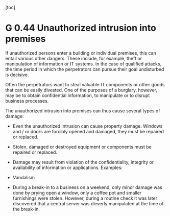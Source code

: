 [toc]
 
G 0.44 Unauthorized intrusion into premises
==============================================

If unauthorized persons enter a building or individual premises, this can entail various other dangers. These include, for example, theft or manipulation of information or IT systems. In the case of qualified attacks, the time period in which the perpetrators can pursue their goal undisturbed is decisive.

Often the perpetrators want to steal valuable IT components or other goods that can be easily divested. One of the purposes of a burglary, however, may be to obtain confidential information, to manipulate or to disrupt business processes.

The unauthorized intrusion into premises can thus cause several types of damage:

* Even the unauthorized intrusion can cause property damage. Windows and / or doors are forcibly opened and damaged, they must be repaired or replaced.
* Stolen, damaged or destroyed equipment or components must be repaired or replaced.
* Damage may result from violation of the confidentiality, integrity or availability of information or applications.
Examples:

* Vandalism
* During a break-in to a business on a weekend, only minor damage was done by prying open a window, only a coffee pot and smaller furnishings were stolen. However, during a routine check it was later discovered that a central server was cleverly manipulated at the time of the break-in.
